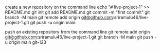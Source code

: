 
create a new repository on the command line
echo "# live-project-1" >> README.md
git init
git add README.md
git commit -m "first commit"
git branch -M main
git remote add origin git@github.com:sriramulu46/live-project-1.git
git push -u origin main



push an existing repository from the command line
git remote add origin git@github.com:sriramulu46/live-project-1.git
git branch -M main
git push -u origin main
git-123
